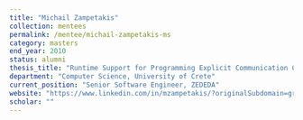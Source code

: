 ```yaml
---
title: "Michail Zampetakis"
collection: mentees
permalink: /mentee/michail-zampetakis-ms
category: masters
end_year: 2010
status: alumni
thesis_title: "Runtime Support for Programming Explicit Communication Chip Multiprocessors"
department: "Computer Science, University of Crete"
current_position: "Senior Software Engineer, ZEDEDA"
website: "https://www.linkedin.com/in/mzampetakis/?originalSubdomain=gr"
scholar: ""
---
```

